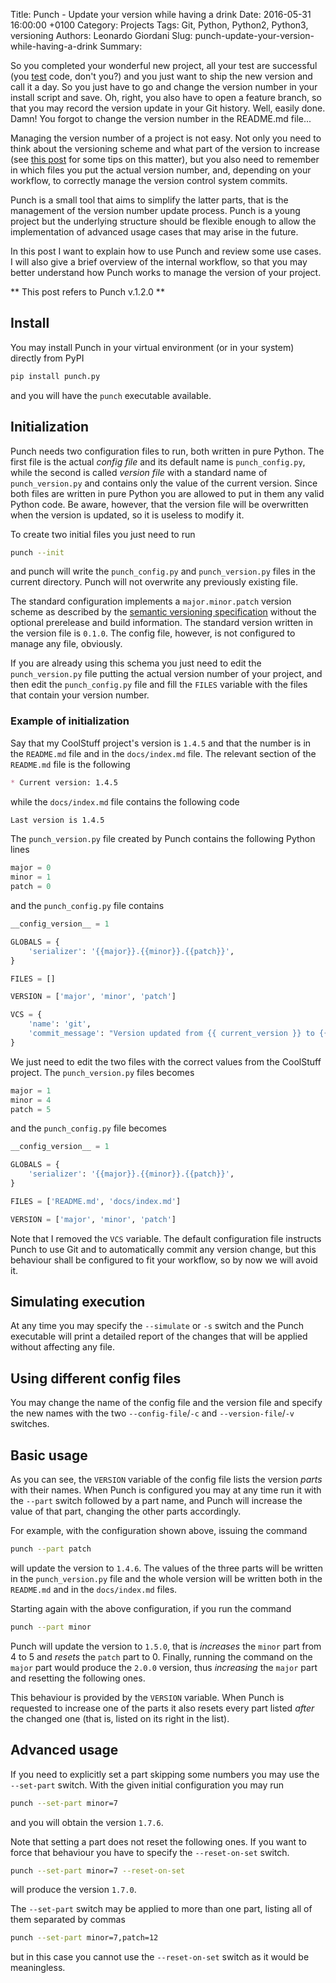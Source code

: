 Title: Punch - Update your version while having a drink
Date: 2016-05-31 16:00:00 +0100
Category: Projects
Tags: Git, Python, Python2, Python3, versioning
Authors: Leonardo Giordani
Slug: punch-update-your-version-while-having-a-drink
Summary: 

So you completed your wonderful new project, all your test are successful (you [test](/categories/tdd/) code, don't you?) and you just want to ship the new version and call it a day. So you just have to go and change the version number in your install script and save. Oh, right, you also have to open a feature branch, so that you may record the version update in your Git history. Well, easily done. Damn! You forgot to change the version number in the README.md file...
 
Managing the version number of a project is not easy. Not only you need to think about the versioning scheme and what part of the version to increase (see [this post](/blog/2013/03/20/versioning-an-underrated-discipline/) for some tips on this matter), but you also need to remember in which files you put the actual version number, and, depending on your workflow, to correctly manage the version control system commits.

Punch is a small tool that aims to simplify the latter parts, that is the management of the version number update process. Punch is a young project but the underlying structure should be flexible enough to allow the implementation of advanced usage cases that may arise in the future.

In this post I want to explain how to use Punch and review some use cases. I will also give a brief overview of the internal workflow, so that you may better understand how Punch works to manage the version of your project.

** This post refers to Punch v.1.2.0 **

## Install

You may install Punch in your virtual environment (or in your system) directly from PyPI

``` sh
pip install punch.py
```

and you will have the `punch` executable available.

## Initialization

Punch needs two configuration files to run, both written in pure Python. The first file is the actual _config file_ and its default name is `punch_config.py`, while the second is called _version file_ with a standard name of `punch_version.py` and contains only the value of the current version. Since both files are written in pure Python you are allowed to put in them any valid Python code. Be aware, however, that the version file will be overwritten when the version is updated, so it is useless to modify it.
  
To create two initial files you just need to run

``` sh
punch --init
```

and punch will write the `punch_config.py` and `punch_version.py` files in the current directory. Punch will not overwrite any previously existing file.

The standard configuration implements a `major.minor.patch` version scheme as described by the [semantic versioning specification](http://semver.org) without the optional prerelease and build information. The standard version written in the version file is `0.1.0`. The config file, however, is not configured to manage any file, obviously. 
 
If you are already using this schema you just need to edit the `punch_version.py` file putting the actual version number of your project, and then edit the `punch_config.py` file and fill the `FILES` variable with the files that contain your version number.

### Example of initialization

Say that my CoolStuff project's version is `1.4.5` and that the number is in the `README.md` file and in the `docs/index.md` file. The relevant section of the `README.md` file is the following

``` markdown
* Current version: 1.4.5
```

while the `docs/index.md` file contains the following code

``` markdown
Last version is 1.4.5
```

The `punch_version.py` file created by Punch contains the following Python lines

``` python
major = 0
minor = 1
patch = 0
```

and the `punch_config.py` file contains

``` python
__config_version__ = 1

GLOBALS = {
    'serializer': '{{major}}.{{minor}}.{{patch}}',
}

FILES = []

VERSION = ['major', 'minor', 'patch']

VCS = {
    'name': 'git',
    'commit_message': "Version updated from {{ current_version }} to {{ new_version }}",
}
```

We just need to edit the two files with the correct values from the CoolStuff project. The `punch_version.py` files becomes

``` python
major = 1
minor = 4
patch = 5
```

and the `punch_config.py` file becomes

``` python
__config_version__ = 1

GLOBALS = {
    'serializer': '{{major}}.{{minor}}.{{patch}}',
}

FILES = ['README.md', 'docs/index.md']

VERSION = ['major', 'minor', 'patch']
```

Note that I removed the `VCS` variable. The default configuration file instructs Punch to use Git and to automatically commit any version change, but this behaviour shall be configured to fit your workflow, so by now we will avoid it.

## Simulating execution

At any time you may specify the `--simulate` or `-s` switch and the Punch executable will print a detailed report of the changes that will be applied without affecting any file. 

## Using different config files

You may change the name of the config file and the version file and specify the new names with the two `--config-file`/`-c` and `--version-file`/`-v` switches.  

## Basic usage

As you can see, the `VERSION` variable of the config file lists the version _parts_ with their names. When Punch is configured you may at any time run it with the `--part` switch followed by a part name, and Punch will increase the value of that part, changing the other parts accordingly.

For example, with the configuration shown above, issuing the command

``` sh
punch --part patch
```

will update the version to `1.4.6`. The values of the three parts will be written in the `punch_version.py` file and the whole version will be written both in the `README.md` and in the `docs/index.md` files.

Starting again with the above configuration, if you run the command
 
``` sh
punch --part minor
```
 
Punch will update the version to `1.5.0`, that is _increases_ the `minor` part from 4 to 5 and _resets_ the `patch` part to 0. Finally, running the command on the `major` part would produce the `2.0.0` version, thus _increasing_ the `major` part and resetting the following ones.

This behaviour is provided by the `VERSION` variable. When Punch is requested to increase one of the parts it also resets every part listed _after_ the changed one (that is, listed on its right in the list).

## Advanced usage

If you need to explicitly set a part skipping some numbers you may use the `--set-part` switch. With the given initial configuration you may run
 
``` sh
punch --set-part minor=7
```

and you will obtain the version `1.7.6`.

Note that setting a part does not reset the following ones. If you want to force that behaviour you have to specify the `--reset-on-set` switch.

``` sh
punch --set-part minor=7 --reset-on-set
```

will produce the version `1.7.0`.

The `--set-part` switch may be applied to more than one part, listing all of them separated by commas

``` sh
punch --set-part minor=7,patch=12
```

but in this case you cannot use the `--reset-on-set` switch as it would be meaningless.